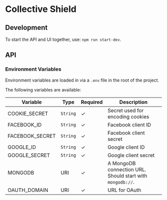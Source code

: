 # Collective Shield

## Development

To start the API and UI together, use: `npm run start-dev`.

## API

### Environment Variables

Environment variables are loaded in via a `.env` file in the root of the project.

The following variables are available:

| Variable        | Type     | Required | Description                                               |
| --------------- | -------- | -------- | --------------------------------------------------------- |
| COOKIE_SECRET   | `String` | ✓        | Secret used for encoding cookies                          |
| FACEBOOK_ID     | `String` | ✓        | Facebook client ID                                        |
| FACEBOOK_SECRET | `String` | ✓        | Facebook client secret                                    |
| GOOGLE_ID       | `String` | ✓        | Google client ID                                          |
| GOOGLE_SECRET   | `String` | ✓        | Google client secret                                      |
| MONGODB         | URI      | ✓        | A MongoDB connection URL. Should start with `mongodb://`. |
| OAUTH_DOMAIN    | URI      | ✓        | URL for OAuth                                             |
